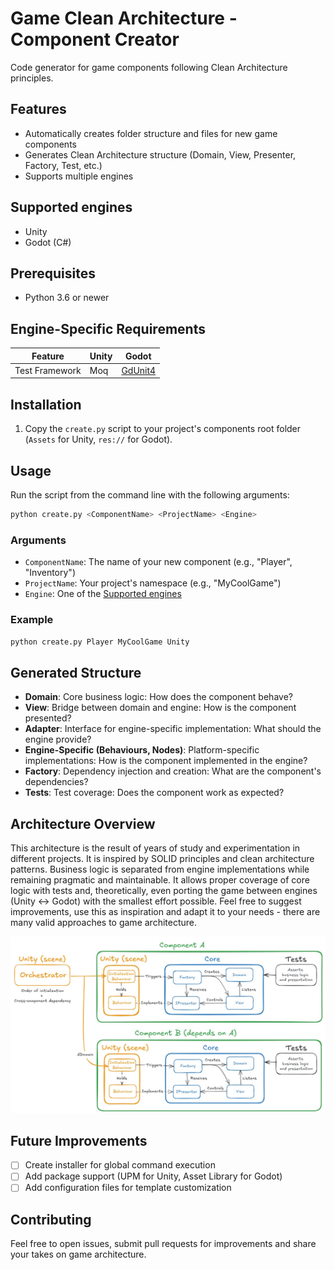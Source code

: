 # Game Clean Architecture - Component Creator

Code generator for game components following Clean Architecture principles.

## Features

- Automatically creates folder structure and files for new game components
- Generates Clean Architecture structure (Domain, View, Presenter, Factory, Test, etc.)
- Supports multiple engines

## Supported engines

- Unity
- Godot (C#)

## Prerequisites

- Python 3.6 or newer

## Engine-Specific Requirements

| Feature | Unity | Godot |
|---------|-------|-------|
| Test Framework | Moq | [GdUnit4](https://github.com/MikeSchulze/gdUnit4) |

## Installation

1. Copy the `create.py` script to your project's components root folder (`Assets` for Unity, `res://` for Godot).

## Usage

Run the script from the command line with the following arguments:

```bash
python create.py <ComponentName> <ProjectName> <Engine>
```

### Arguments

- `ComponentName`: The name of your new component (e.g., "Player", "Inventory")
- `ProjectName`: Your project's namespace (e.g., "MyCoolGame")
- `Engine`: One of the [Supported engines](#supported-engines)

### Example

```bash
python create.py Player MyCoolGame Unity
```

## Generated Structure

- **Domain**: Core business logic: How does the component behave?
- **View**: Bridge between domain and engine: How is the component presented?
- **Adapter**: Interface for engine-specific implementation: What should the engine provide?
- **Engine-Specific (Behaviours, Nodes)**: Platform-specific implementations: How is the component implemented in the engine?
- **Factory**: Dependency injection and creation: What are the component's dependencies?
- **Tests**: Test coverage: Does the component work as expected?

## Architecture Overview
This architecture is the result of years of study and experimentation in different projects. It is inspired by SOLID principles and clean architecture patterns. Business logic is separated from engine implementations while remaining pragmatic and maintainable. It allows proper coverage of core logic with tests and, theoretically, even porting the game between engines (Unity <-> Godot) with the smallest effort possible. Feel free to suggest improvements, use this as inspiration and adapt it to your needs - there are many valid approaches to game architecture.

![Component Creator Logo](architecture-diagram.jpg)

## Future Improvements

- [ ] Create installer for global command execution
- [ ] Add package support (UPM for Unity, Asset Library for Godot)
- [ ] Add configuration files for template customization

## Contributing

Feel free to open issues, submit pull requests for improvements and share your takes on game architecture.
